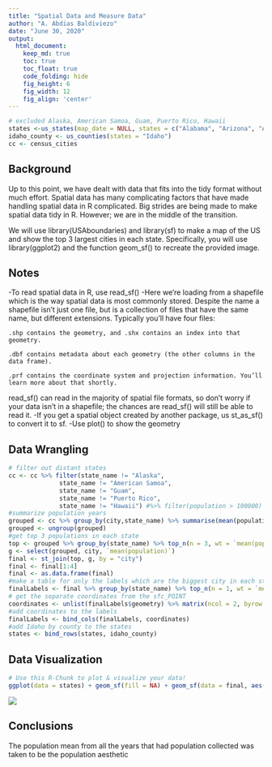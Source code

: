 ```yaml
---
title: "Spatial Data and Measure Data"
author: "A. Abdias Baldiviezo"
date: "June 30, 2020"
output:
  html_document:  
    keep_md: true
    toc: true
    toc_float: true
    code_folding: hide
    fig_height: 6
    fig_width: 12
    fig_align: 'center'
---
```







```r
# excluded Alaska, American Samoa, Guam, Puerto Rico, Hawaii
states <-us_states(map_date = NULL, states = c("Alabama", "Arizona", "Arkansas", "California", "Colorado", "Connecticut", "Delaware", "District of Columbia", "Florida", "Georgia", "Idaho", "Illinois", "Indiana", "Iowa", "Kansas", "Kentucky", "Louisiana", "Maine", "Maryland", "Massachusetts", "Michigan", "Minnesota", "Minor Outlying Islands", "Mississippi", "Missouri", "Montana", "Nebraska", "Nevada", "New Hampshire", "New Jersey", "New Mexico", "New York", "North Carolina", "North Dakota", "Northern Mariana Islands", "Ohio", "Oklahoma", "Oregon", "Pennsylvania", "Rhode Island", "South Carolina", "South Dakota", "Tennessee", "Texas", "U.S. Virgin Islands", "Utah", "Vermont", "Virginia", "Washington", "West Virginia", "Wisconsin", "Wyoming"))
idaho_county <- us_counties(states = "Idaho")
cc <- census_cities
```

## Background

Up to this point, we have dealt with data that fits into the tidy format without much effort. Spatial data has many complicating factors that have made handling spatial data in R complicated. Big strides are being made to make spatial data tidy in R. However; we are in the middle of the transition.

We will use library(USAboundaries) and library(sf) to make a map of the US and show the top 3 largest cities in each state. Specifically, you will use library(ggplot2) and the function geom_sf() to recreate the provided image.

## Notes

-To read spatial data in R, use read_sf()
-Here we’re loading from a shapefile which is the way spatial data is most commonly stored. Despite the name a shapefile isn’t just one file, but is a collection of files that have the same name, but different extensions. Typically you’ll have four files:

    .shp contains the geometry, and .shx contains an index into that geometry.

    .dbf contains metadata about each geometry (the other columns in the data frame).

    .prf contains the coordinate system and projection information. You’ll learn more about that shortly.

read_sf() can read in the majority of spatial file formats, so don’t worry if your data isn’t in a shapefile; the chances are read_sf() will still be able to read it.
-If you get a spatial object created by another package, us st_as_sf() to convert it to sf.
-Use plot() to show the geometry

## Data Wrangling


```r
# filter out distant states
cc <- cc %>% filter(state_name != "Alaska",
              state_name != "American Samoa",
              state_name != "Guam",
              state_name != "Puerto Rico",
              state_name != "Hawaii") #%>% filter(population > 100000)
#summarize population years
grouped <- cc %>% group_by(city,state_name) %>% summarise(mean(population))
grouped <- ungroup(grouped)
#get top 3 populations in each state
top <- grouped %>% group_by(state_name) %>% top_n(n = 3, wt = `mean(population)`)
g <- select(grouped, city, `mean(population)`)
final <- st_join(top, g, by = "city")
final <- final[1:4]
final <- as.data.frame(final)
#make a table for only the labels which are the biggest city in each state
finalLabels <- final %>% group_by(state_name) %>% top_n(n = 1, wt = `mean(population).x`)
# get the separate coordinates from the sfc_POINT
coordinates <- unlist(finalLabels$geometry) %>% matrix(ncol = 2, byrow = TRUE) %>% as_tibble() %>% setNames(c("x","y"))
#add coordinates to the labels
finalLabels <- bind_cols(finalLabels, coordinates)
#add Idaho by county to the states
states <- bind_rows(states, idaho_county)
```

## Data Visualization


```r
# Use this R-Chunk to plot & visualize your data!
ggplot(data = states) + geom_sf(fill = NA) + geom_sf(data = final, aes(geometry = geometry, size = `mean(population).x`/1000), colour = "#283e66") + geom_label_repel(data = finalLabels, aes(x, y, label = city.x), label.size = 0.25, label.r = 0.25, box.padding = 0.1, size = 2 ) +  theme_light() + labs(size = "Population\n(1,000)", x = "", y = "")
```

![](Task_21_files/figure-html/plot_data-1.png)<!-- -->

## Conclusions

The population mean from all the years that had population collected was taken to be the population aesthetic

